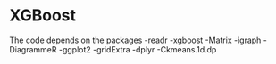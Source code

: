 # XGBoost

The code depends on the packages
-readr
-xgboost
-Matrix
-igraph
-DiagrammeR
-ggplot2
-gridExtra
-dplyr
-Ckmeans.1d.dp
